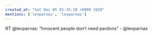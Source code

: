 ```yaml
---
created_at: "Sat Dec 05 01:35:20 +0000 2020"
mentions: ['levparnas', 'levparnas']
---
```


RT @levparnas: “Innocent people don’t need pardons” - @levparnas